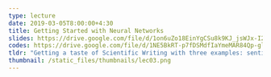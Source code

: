 ```yaml
---
type: lecture
date: 2019-03-05T8:00:00+4:30
title: Getting Started with Neural Networks
slides: https://drive.google.com/file/d/1on6uZo18EinYgCSu8k9KJ_jsWJx-I2Zg/view?usp=sharing
codes: https://drive.google.com/file/d/1NE5BkRT-p7fDSMdfIaYmeMAR84Qp-glb/view?usp=sharing
tldr: "Getting a taste of Scientific Writing with three examples: sentiment analysis, text classification, and regression."
thumbnail: /static_files/thumbnails/lec03.png
---
```

